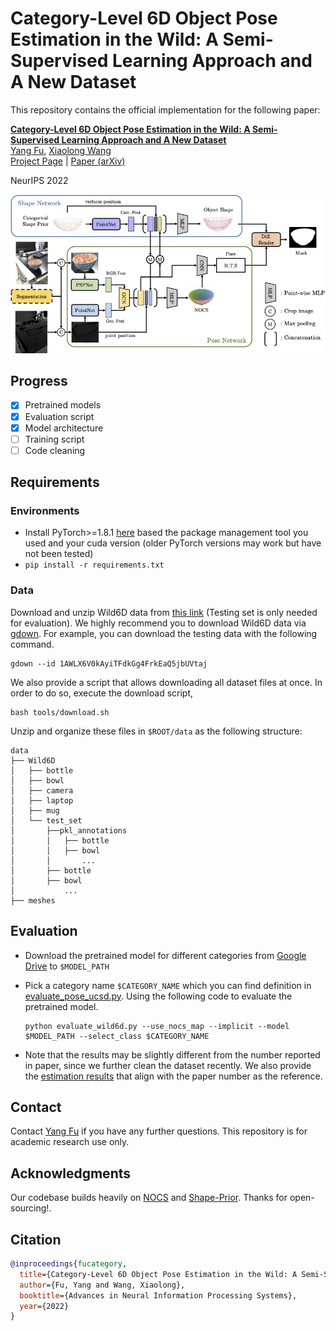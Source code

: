 # Category-Level 6D Object Pose Estimation in the Wild: A Semi-Supervised Learning Approach and A New Dataset


This repository contains the official implementation for the following paper:

**[Category-Level 6D Object Pose Estimation in the Wild: A Semi-Supervised Learning Approach and A New Dataset](https://oasisyang.github.io/semi-pose/)**
<br/>
[Yang Fu](https://oasisyang.github.io/), 
[Xiaolong Wang](https://xiaolonw.github.io/)
<br/>
[Project Page](https://oasisyang.github.io/semi-pose/) | [Paper (arXiv)](https://arxiv.org/abs/2206.15436)

NeurIPS 2022

![approach](assets/approach.jpg)

## Progress
- [x] Pretrained models
- [x] Evaluation script
- [x] Model architecture
- [ ] Training script
- [ ] Code cleaning

## Requirements
### Environments
- Install PyTorch>=1.8.1 [here](https://pytorch.org/get-started/locally/) based the package management tool you used and your cuda version (older PyTorch versions may work but have not been tested)
- `pip install -r requirements.txt`
### Data
Download and unzip Wild6D data from [this link](https://drive.google.com/drive/folders/1SjWUcuSvYMM5rPPd4aQhK0jo1IHbCJbT) (Testing set is only needed for evaluation). 
We highly recommend you to download Wild6D data via [gdown](https://github.com/wkentaro/gdown). For example, you can download the testing data with the following command.
    
  ```
  gdown --id 1AWLX6V0kAyiTFdkGg4FrkEaQ5jbUVtaj
  ```
We also provide a script that allows downloading all dataset files at once. In order to do so, execute the download script, 
  ```
  bash tools/download.sh
  ```

Unzip and organize these files in ``$ROOT/data``  as the following structure:
```
data
├── Wild6D
│   ├── bottle
│   ├── bowl
│   ├── camera
│   ├── laptop
│   ├── mug
│   └── test_set
│       ├──pkl_annotations
│       │   ├── bottle
│       │   ├── bowl
│       │       ...
│       ├── bottle
│       ├── bowl
│           ...
├── meshes
```

## Evaluation
- Download the pretrained model for different categories from [Google Drive](https://drive.google.com/drive/folders/1Xt-b6FF9iOOyIBuygh-SGkEiTSkF41hx) to `$MODEL_PATH`
- Pick a category name `$CATEGORY_NAME` which you can find definition in [evaluate_pose_ucsd.py](evaluate_wild6d.py). Using the following code to evaluate the pretrained model.

    ```
    python evaluate_wild6d.py --use_nocs_map --implicit --model $MODEL_PATH --select_class $CATEGORY_NAME
    ```
- Note that the results may be slightly different from the number reported in paper, since we further clean the dataset recently. We also provide the [estimation results](https://drive.google.com/file/d/1SRAMxBLi44y31AxFEl0Lgm86WmFPoGEF) that align with the paper number as the reference.

## Contact

Contact [Yang Fu](mailto:yafu@ucsd.edu) if you have any further questions. This repository is for academic research use only.

## Acknowledgments
Our codebase builds heavily on [NOCS](https://github.com/hughw19/NOCS_CVPR2019) and [Shape-Prior](https://github.com/mentian/object-deformnet). Thanks for open-sourcing!.

## Citation

```bibtex
@inproceedings{fucategory,
  title={Category-Level 6D Object Pose Estimation in the Wild: A Semi-Supervised Learning Approach and A New Dataset},
  author={Fu, Yang and Wang, Xiaolong},
  booktitle={Advances in Neural Information Processing Systems},
  year={2022}
}